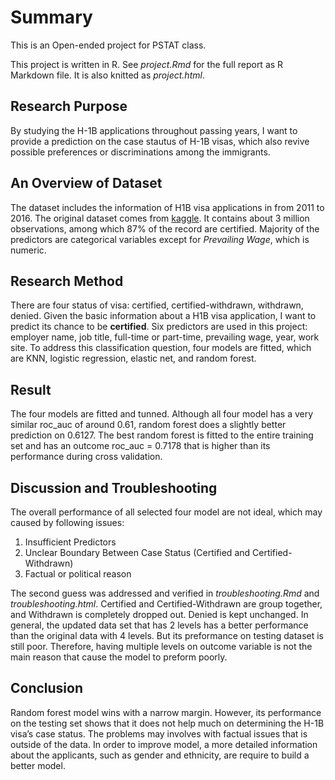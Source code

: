 # Summary
This is an Open-ended project for PSTAT class.

This project is written in R. See *project.Rmd* for the full report as R Markdown file. It is also knitted as *project.html*.

## Research Purpose
By studying the H-1B applications throughout passing years, I want to provide a prediction on the case stautus of H-1B visas, which also revive possible preferences or discriminations among the immigrants.

## An Overview of Dataset
The dataset includes the information of H1B visa applications in from 2011 to 2016. The original dataset comes from [kaggle](https://www.kaggle.com/datasets/nsharan/h-1b-visa). It contains about 3 million observations, among which 87% of the record are certified. Majority of the predictors are categorical variables except for *Prevailing Wage*, which is numeric.

## Research Method
There are four status of visa: certified, certified-withdrawn, withdrawn, denied. Given the basic information about a H1B visa application, I want to predict its chance to be **certified**. Six predictors are used in this project: employer name, job title, full-time or part-time, prevailing wage, year, work site. To address this classification question, four models are fitted, which are KNN, logistic regression, elastic net, and random forest.

## Result
The four models are fitted and tunned. Although all four model has a very similar roc_auc of around 0.61, random forest does a slightly better prediction on 0.6127. The best random forest is fitted to the entire training set and has an outcome roc_auc = 0.7178 that is higher than its performance during cross validation.

## Discussion and Troubleshooting
The overall performance of all selected four model are not ideal, which may caused by following issues:
1. Insufficient Predictors
2. Unclear Boundary Between Case Status (Certified and Certified-Withdrawn)
3. Factual or political reason

The second guess was addressed and verified in *troubleshooting.Rmd* and *troubleshooting.html*. Certified and Certified-Withdrawn are group together, and Withdrawn is completely dropped out. Denied is kept unchanged. In general, the updated data set that has 2 levels has a better performance than the original data with 4 levels. But its preformance on testing dataset is still poor. Therefore, having multiple levels on outcome variable is not the main reason that cause the model to preform poorly.

## Conclusion
Random forest model wins with a narrow margin. However, its performance on the testing set shows that it does not help much on determining the H-1B visa’s case status. The problems may involves with factual issues that is outside of the data. In order to improve model, a more detailed information about the applicants, such as gender and ethnicity, are require to build a better model.
